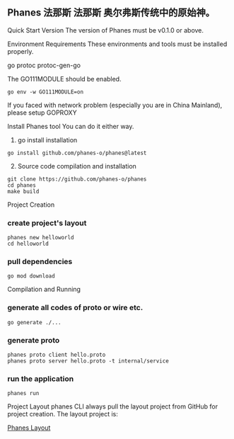 
  
## Phanes 	法那斯 	法那斯 	奥尔弗斯传统中的原始神。 

Quick Start
Version
The version of Phanes must be v0.1.0 or above.

Environment Requirements
These environments and tools must be installed properly.

go
protoc
protoc-gen-go

The GO111MODULE should be enabled.
```shell
go env -w GO111MODULE=on
```

If you faced with network problem (especially you are in China Mainland), please setup GOPROXY

Install Phanes tool
You can do it either way.

1. go install installation
```
go install github.com/phanes-o/phanes@latest
```
2. Source code compilation and installation
```sehll
git clone https://github.com/phanes-o/phanes
cd phanes
make build
```
Project Creation
### create project's layout

```
phanes new helloworld
cd helloworld
```

### pull dependencies
```sehll
go mod download 
```
Compilation and Running
### generate all codes of proto or wire etc.
```sehll
go generate ./...
```

### generate proto
```shell
phanes proto client hello.proto
phanes proto server hello.proto -t internal/service
```
### run the application
```shell
phanes run
```
Project Layout
phanes CLI always pull the layout project from GitHub for project creation. The layout project is:

[Phanes Layout](https://github.com/phanes-o/phanes-layout)